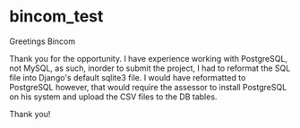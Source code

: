 # bincom_test

Greetings Bincom

Thank you for the opportunity. I have experience working with PostgreSQL, not MySQL, as such, inorder to submit the project, I had to reformat the SQL file into Django's default sqlite3 file. I would have reformatted to PostgreSQL however, that would require the assessor to install PostgreSQL on his system and upload the CSV files to the DB tables.

Thank you!
